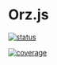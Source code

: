 # Orz.js

[![status](https://travis-ci.org/MofeLee/Orz.js.svg?branch=master)](https://travis-ci.org/MofeLee/Orz.js)

[![coverage](https://coveralls.io/repos/MofeLee/Orz.js/badge.svg?branch=master&amp;service=github)](https://coveralls.io/github/MofeLee/Orz.js)